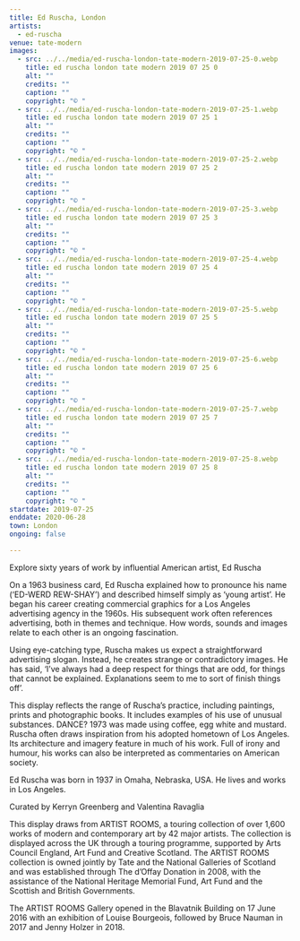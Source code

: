 ```yaml
---
title: Ed Ruscha, London
artists:
  - ed-ruscha
venue: tate-modern
images:
  - src: ../../media/ed-ruscha-london-tate-modern-2019-07-25-0.webp
    title: ed ruscha london tate modern 2019 07 25 0
    alt: ""
    credits: ""
    caption: ""
    copyright: "© "
  - src: ../../media/ed-ruscha-london-tate-modern-2019-07-25-1.webp
    title: ed ruscha london tate modern 2019 07 25 1
    alt: ""
    credits: ""
    caption: ""
    copyright: "© "
  - src: ../../media/ed-ruscha-london-tate-modern-2019-07-25-2.webp
    title: ed ruscha london tate modern 2019 07 25 2
    alt: ""
    credits: ""
    caption: ""
    copyright: "© "
  - src: ../../media/ed-ruscha-london-tate-modern-2019-07-25-3.webp
    title: ed ruscha london tate modern 2019 07 25 3
    alt: ""
    credits: ""
    caption: ""
    copyright: "© "
  - src: ../../media/ed-ruscha-london-tate-modern-2019-07-25-4.webp
    title: ed ruscha london tate modern 2019 07 25 4
    alt: ""
    credits: ""
    caption: ""
    copyright: "© "
  - src: ../../media/ed-ruscha-london-tate-modern-2019-07-25-5.webp
    title: ed ruscha london tate modern 2019 07 25 5
    alt: ""
    credits: ""
    caption: ""
    copyright: "© "
  - src: ../../media/ed-ruscha-london-tate-modern-2019-07-25-6.webp
    title: ed ruscha london tate modern 2019 07 25 6
    alt: ""
    credits: ""
    caption: ""
    copyright: "© "
  - src: ../../media/ed-ruscha-london-tate-modern-2019-07-25-7.webp
    title: ed ruscha london tate modern 2019 07 25 7
    alt: ""
    credits: ""
    caption: ""
    copyright: "© "
  - src: ../../media/ed-ruscha-london-tate-modern-2019-07-25-8.webp
    title: ed ruscha london tate modern 2019 07 25 8
    alt: ""
    credits: ""
    caption: ""
    copyright: "© "
startdate: 2019-07-25
enddate: 2020-06-28
town: London
ongoing: false

---
```


Explore sixty years of work by influential American artist, Ed Ruscha

On a 1963 business card, Ed Ruscha explained how to pronounce his name (‘ED-WERD REW-SHAY’) and described himself simply as ‘young artist’. He began his career creating commercial graphics for a Los Angeles advertising agency in the 1960s. His subsequent work often references advertising, both in themes and technique. How words, sounds and images relate to each other is an ongoing fascination.

Using eye-catching type, Ruscha makes us expect a straightforward advertising slogan. Instead, he creates strange or contradictory images. He has said, ‘I’ve always had a deep respect for things that are odd, for things that cannot be explained. Explanations seem to me to sort of finish things off’.

This display reflects the range of Ruscha’s practice, including paintings, prints and photographic books. It includes examples of his use of unusual substances. DANCE? 1973 was made using coffee, egg white and mustard. Ruscha often draws inspiration from his adopted hometown of Los Angeles. Its architecture and imagery feature in much of his work. Full of irony and humour, his works can also be interpreted as commentaries on American society.

Ed Ruscha was born in 1937 in Omaha, Nebraska, USA. He lives and works in Los Angeles.

Curated by Kerryn Greenberg and Valentina Ravaglia

This display draws from ARTIST ROOMS, a touring collection of over 1,600 works of modern and contemporary art by 42 major artists. The collection is displayed across the UK through a touring programme, supported by Arts Council England, Art Fund and Creative Scotland. The ARTIST ROOMS collection is owned jointly by Tate and the National Galleries of Scotland and was established through The d’Offay Donation in 2008, with the assistance of the National Heritage Memorial Fund, Art Fund and the Scottish and British Governments.

The ARTIST ROOMS Gallery opened in the Blavatnik Building on 17 June 2016 with an exhibition of Louise Bourgeois, followed by Bruce Nauman in 2017 and Jenny Holzer in 2018.